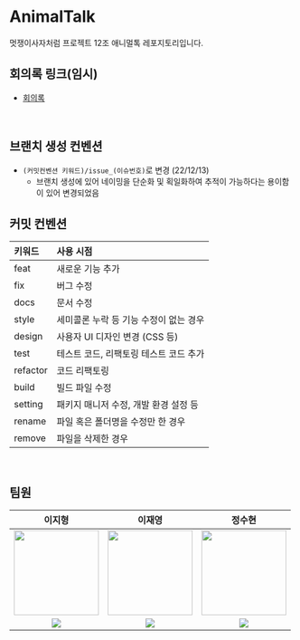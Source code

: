 # AnimalTalk

멋쟁이사자처럼 프로젝트 12조 애니멀톡 레포지토리입니다.

## 회의록 링크(임시)

- [회의록](https://github.com/beyondDevelops/MandarinOrangeMarket/wiki)

<br>

## 브랜치 생성 컨벤션

- `(커밋컨벤션 키워드)/issue_(이슈번호)`로 변경 (22/12/13)
  - 브랜치 생성에 있어 네이밍을 단순화 및 획일화하여 추적이 가능하다는 용이함이 있어 변경되었음


## 커밋 컨벤션

| 키워드   | 사용 시점                              |
| :------- | :------------------------------------- |
| feat     | 새로운 기능 추가                       |
| fix      | 버그 수정                              |
| docs     | 문서 수정                              |
| style    | 세미콜론 누락 등 기능 수정이 없는 경우 |
| design   | 사용자 UI 디자인 변경 (CSS 등)         |
| test     | 테스트 코드, 리팩토링 테스트 코드 추가 |
| refactor | 코드 리팩토링                          |
| build    | 빌드 파일 수정                         |
| setting  | 패키지 매니저 수정, 개발 환경 설정 등  |
| rename   | 파일 혹은 폴더명을 수정만 한 경우      |
| remove   | 파일을 삭제한 경우                     |

<br>

## 팀원

|                                                                 이지형                                                                  |                                                                   이재영                                                                   |                                                                 정수현                                                                  |
| :-------------------------------------------------------------------------------------------------------------------------------------: | :----------------------------------------------------------------------------------------------------------------------------------------: | :-------------------------------------------------------------------------------------------------------------------------------------: |
|                          <img src="https://avatars.githubusercontent.com/u/90930391?v=4" height=150 width=150>                          |                           <img src="https://avatars.githubusercontent.com/u/103429329?v=4" height=150 width=150>                           |                          <img src="https://avatars.githubusercontent.com/u/68059880?v=4" height=150 width=150>                          |
| <a href="https://github.com/July249"><img src="https://img.shields.io/badge/GitHub-181717?style=flat&logo=GitHub&logoColor=white"/></a> | <a href="https://github.com/GreattitJY"><img src="https://img.shields.io/badge/GitHub-181717?style=flat&logo=GitHub&logoColor=white"/></a> | <a href="https://github.com/IntHyun"><img src="https://img.shields.io/badge/GitHub-181717?style=flat&logo=GitHub&logoColor=white"/></a> |




